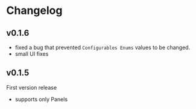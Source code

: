 # Changelog

## v0.1.6
- fixed a bug that prevented `Configurables Enums` values to be changed.
- small UI fixes

## v0.1.5
First version release
- supports only Panels